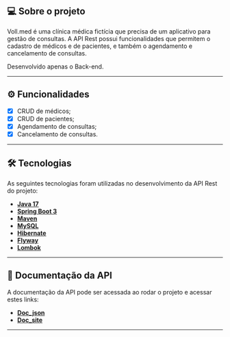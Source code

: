 ## 💻 Sobre o projeto

Voll.med é uma clínica médica fictícia que precisa de um aplicativo para gestão de consultas.
A API Rest possui funcionalidades que permitem o cadastro de médicos e de pacientes, e também o agendamento e cancelamento de consultas.

Desenvolvido apenas o Back-end.

---

## ⚙️ Funcionalidades

- [x] CRUD de médicos;
- [x] CRUD de pacientes;
- [x] Agendamento de consultas;
- [x] Cancelamento de consultas.

---

## 🛠 Tecnologias
As seguintes tecnologias foram utilizadas no desenvolvimento da API Rest do projeto:
- **[Java 17](https://www.oracle.com/java)**
- **[Spring Boot 3](https://spring.io/projects/spring-boot)**
- **[Maven](https://maven.apache.org)**
- **[MySQL](https://www.mysql.com)**
- **[Hibernate](https://hibernate.org)**
- **[Flyway](https://flywaydb.org)**
- **[Lombok](https://projectlombok.org)**

---

## 📄 Documentação da API

A documentação da API pode ser acessada ao rodar o projeto e acessar estes links:

- **[Doc_json](http://localhost:8080/v3/api-docs)**
- **[Doc_site](http://localhost:8080/swagger-ui/index.html#/)**

---
